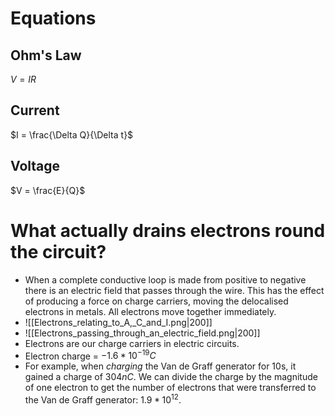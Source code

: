 # Equations
## Ohm's Law
$V = IR$

## Current
$I = \frac{\Delta Q}{\Delta t}$

## Voltage
$V = \frac{E}{Q}$

# What actually drains electrons round the circuit?
 - When a complete conductive loop is made from positive to negative there is an electric field that passes through the wire. This has the effect of producing a force on charge carriers, moving the delocalised electrons in metals. All electrons move together immediately.
 - ![[Electrons_relating_to_A,_C_and_I.png|200]]
 - ![[Electrons_passing_through_an_electric_field.png|200]]
 - Electrons are our charge carriers in electric circuits.
  - Electron charge = $-1.6*10^{-19}C$
 - For example, when *charging* the Van de Graff generator for 10s, it gained a charge of $304 nC$. We can divide the charge by the magnitude of one electron to get the number of electrons that were transferred to the Van de Graff generator: $1.9*10^{12}$.